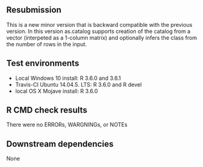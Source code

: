## Resubmission
This is a new minor version that is backward compatible
with the previous version. In this version 
as.catalog supports creation of the catalog 
from a vector (interpeted as a 1-column matrix)
and optionally infers the class from the
number of rows in the input.

## Test environments
* Local Windows 10 install: R 3.6.0 and 3.6.1
* Travis-CI Ubuntu 14.04.5. LTS: R 3.6.0 and R devel
* local OS X Mojave install: R 3.6.0

## R CMD check results
There were no ERRORs, WARGNINGs, or NOTEs

## Downstream dependencies
None
